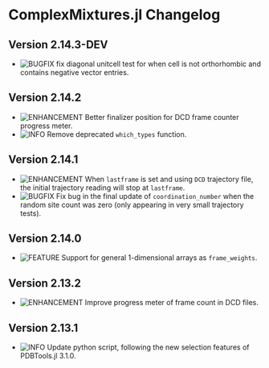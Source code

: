 ComplexMixtures.jl Changelog
===========================
  
[badge-breaking]: https://img.shields.io/badge/BREAKING-red.svg
[badge-deprecation]: https://img.shields.io/badge/Deprecation-orange.svg
[badge-feature]: https://img.shields.io/badge/Feature-green.svg
[badge-experimental]: https://img.shields.io/badge/Experimental-yellow.svg
[badge-enhancement]: https://img.shields.io/badge/Enhancement-blue.svg
[badge-bugfix]: https://img.shields.io/badge/Bugfix-purple.svg
[badge-fix]: https://img.shields.io/badge/Fix-purple.svg
[badge-info]: https://img.shields.io/badge/Info-gray.svg

Version 2.14.3-DEV
-------------
- ![BUGFIX][badge-bugfix] fix diagonal unitcell test for when cell is not orthorhombic and contains negative vector entries.

Version 2.14.2
-------------
- ![ENHANCEMENT][badge-enhancement] Better finalizer position for DCD frame counter progress meter.
- ![INFO][badge-info] Remove deprecated `which_types` function.

Version 2.14.1
-------------
- ![ENHANCEMENT][badge-enhancement] When `lastframe` is set and using `DCD` trajectory file, the initial trajectory reading will stop at `lastframe`. 
- ![BUGFIX][badge-bugfix] Fix bug in the final update of `coordination_number` when the random site count was zero (only appearing in very small trajectory tests).

Version 2.14.0
-------------
- ![FEATURE][badge-feature] Support for general 1-dimensional arrays as `frame_weights`. 

Version 2.13.2
-------------
- ![ENHANCEMENT][badge-enhancement] Improve progress meter of frame count in DCD files.

Version 2.13.1
-------------
- ![INFO][badge-info] Update python script, following the new selection features of PDBTools.jl 3.1.0.